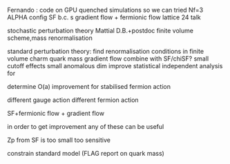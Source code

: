 Fernando : code on GPU
quenched simulations   so we can tried Nf=3 ALPHA config 
SF b.c. s
gradient flow + fermionic flow
lattice 24 talk


stochastic perturbation theory
Mattial D.B.+postdoc
finite volume scheme,mass renormalisation

standard perturbation theory: find renormalisation conditions
in finite volume
charm quark mass
gradient flow
combine with SF/chiSF?
small cutoff effects
small anomalous dim
improve statistical
independent analysis for 

determine O(a) improvement for stabilised fermion action 

different gauge action
different fermion action

SF+fermionic flow + gradient flow

in order to get improvement any of these can be useful

Zp from SF is too small too sensitive 

constrain standard model (FLAG report on quark mass) 
